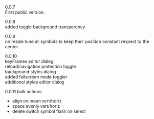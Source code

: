 0.0.7  
First public version. 

0.0.8  
added toggle background transparency  

0.0.9  
on resize tune all symbols to keep their position constant respect to the center  

0.0.10  
keyFrames editor dialog  
reload/navigation protection toggle  
background styles dialog  
added fullscreen mode toggler  
additional styles editor dialog  

0.0.11
bulk actions:  
- align on mean vert/horiz
- space evenly vert/horiz
- delete
switch symbol
flash on select
